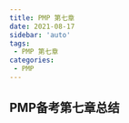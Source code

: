 ```yaml
---
title: PMP 第七章
date: 2021-08-17
sidebar: 'auto'
tags:
 - PMP 第七章
categories:
 - PMP
---
```


## PMP备考第七章总结
